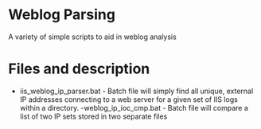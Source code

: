 # Weblog Parsing
A variety of simple scripts to aid in weblog analysis

# Files and description
- iis_weblog_ip_parser.bat - Batch file will simply find all unique, external IP addresses connecting to a web server for a given set of IIS logs within a directory.
-weblog_ip_ioc_cmp.bat - Batch file will compare a list of two IP sets stored in two separate files
